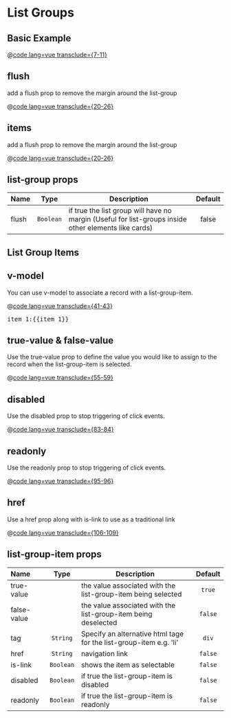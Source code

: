 # List Groups
## Basic Example

@[code lang=vue transclude={7-11}](@/docs/components/list-group.md)

<template>
<list-group>
	<list-group-item>Item 1</list-group-item>
	<list-group-item>Item 2</list-group-item>
	<list-group-item>Item 3</list-group-item>
</list-group>
</template>

## flush
add a flush prop to remove the margin around the list-group

@[code lang=vue transclude={20-26}](@/docs/components/list-group.md)

<template>
<card title="Card Title" head :body="false">
	<list-group flush>
		<list-group-item>Item 1</list-group-item>
		<list-group-item>Item 2</list-group-item>
		<list-group-item>Item 3</list-group-item>
	</list-group>
</card>
</template>

## items
add a flush prop to remove the margin around the list-group

@[code lang=vue transclude={20-26}](@/docs/components/list-group.md)

<template>
<card title="Card Title" head :body="false">
	<list-group flush>
		<list-group-item>Item 1</list-group-item>
		<list-group-item>Item 2</list-group-item>
		<list-group-item>Item 3</list-group-item>
	</list-group>
</card>
</template>

## list-group props
Name        | Type       | Description | Default
:--------   | :----:     | ----------- | :-----:
flush				| `Boolean`  | if true the list group will have no margin (Useful for list-groups inside other elements like cards) | false

## List Group Items
## v-model
You can use v-model to associate a record with a list-group-item.

@[code lang=vue transclude={41-43}](@/docs/components/list-group.md)

<template>
<list-group>
	<list-group-item is-link v-model="item_1">List Item 1	</list-group-item>
</list-group>
</template>

<pre class="text-white">item_1:{{item_1}}</pre>

## true-value & false-value
Use the true-value prop to define the value you would like to assign to the record when the list-group-item is selected.

@[code lang=vue transclude={55-59}](@/docs/components/list-group.md)

<template>
<list-group>
	<list-group-item is-link v-model="item_2" :true-value="1" :false-value="null">List Item 1	</list-group-item>
	<list-group-item is-link v-model="item_2" :true-value="2" :false-value="null">List Item 2	</list-group-item>
	<list-group-item is-link v-model="item_2" :true-value="3" :false-value="null">List Item 3	</list-group-item>
</list-group>
</template>

## disabled
Use the disabled prop to stop triggering of click events.

@[code lang=vue transclude={83-84}](@/docs/components/list-group.md)

<template>
<list-group>
	<list-group-item  v-model="item_2" :true-value="1" :false-value="null">List Item 1	</list-group-item>
	<list-group-item  v-model="item_2" :true-value="2" :false-value="null" disabled>List Item 2	</list-group-item>
</list-group>
</template>

## readonly
Use the readonly prop to stop triggering of click events.

@[code lang=vue transclude={95-96}](@/docs/components/list-group.md)

<template>
<list-group>
	<list-group-item  v-model="item_2" :true-value="1" :false-value="null">List Item 1	</list-group-item>
	<list-group-item  v-model="item_2" :true-value="2" :false-value="null" readonly>List Item 2	</list-group-item>
</list-group>
</template>

## href
Use a href prop along with is-link to use as a traditional link

@[code lang=vue transclude={106-109}](@/docs/components/list-group.md)

<template>
<list-group>
	<list-group-item is-link href="http://www.google.com" >Google</list-group-item>
	<list-group-item is-link href="http://www.facebook.com" >Facebook</list-group-item>
</list-group>
</template>


## list-group-item props
Name        | Type       | Description 																														| Default
:--------   | :----:     | ----------- 																														| :-----:
true-value  | 					 | the value associated with the list-group-item being selected 					| `true`
false-value | 					 | the value associated with the list-group-item being deselected 				| `false`
tag 		  	| `String`   | Specify an alternative html tage for the list-group-item e.g. 'li'			| `div`
href		  	| `String`   | navigation link 																												| `false`
is-link	  	| `Boolean`  | shows the item as selectable 																					| `false`
disabled    | `Boolean`  | if true the list-group-item is disabled 																| `false`
readonly    | `Boolean`  | if true the list-group-item is readonly 																| `false`

<script>
export default {
	data () {
    return {
    		item_1:false,
    		item_2:false,
    }
  },
}
</script>